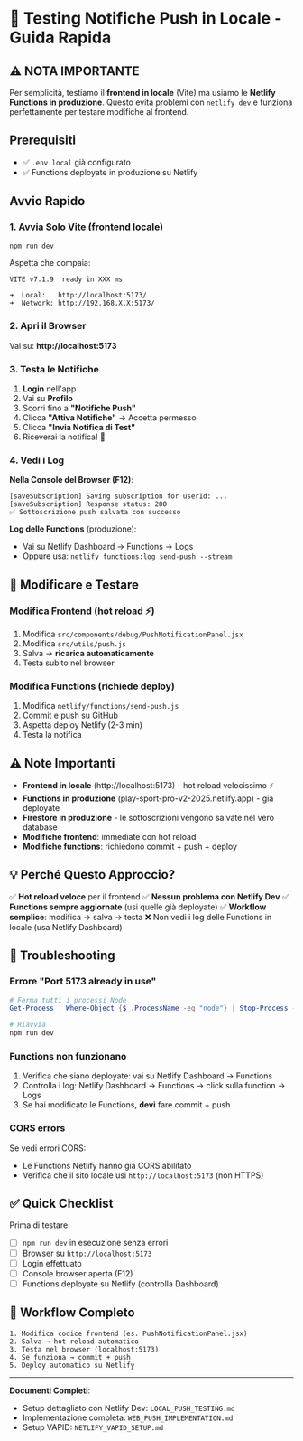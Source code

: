 # 🚀 Testing Notifiche Push in Locale - Guida Rapida

## ⚠️ NOTA IMPORTANTE
Per semplicità, testiamo il **frontend in locale** (Vite) ma usiamo le **Netlify Functions in produzione**.
Questo evita problemi con `netlify dev` e funziona perfettamente per testare modifiche al frontend.

## Prerequisiti
- ✅ `.env.local` già configurato
- ✅ Functions deployate in produzione su Netlify

## Avvio Rapido

### 1. Avvia Solo Vite (frontend locale)

```powershell
npm run dev
```

Aspetta che compaia:
```
VITE v7.1.9  ready in XXX ms

➜  Local:   http://localhost:5173/
➜  Network: http://192.168.X.X:5173/
```

### 2. Apri il Browser

Vai su: **http://localhost:5173**

### 3. Testa le Notifiche

1. **Login** nell'app
2. Vai su **Profilo**
3. Scorri fino a **"Notifiche Push"**
4. Clicca **"Attiva Notifiche"** → Accetta permesso
5. Clicca **"Invia Notifica di Test"**
6. Riceverai la notifica! 🎉

### 4. Vedi i Log

**Nella Console del Browser (F12)**:
```
[saveSubscription] Saving subscription for userId: ...
[saveSubscription] Response status: 200
✅ Sottoscrizione push salvata con successo
```

**Log delle Functions** (produzione):
- Vai su Netlify Dashboard → Functions → Logs
- Oppure usa: `netlify functions:log send-push --stream`

## 🔄 Modificare e Testare

### Modifica Frontend (hot reload ⚡)
1. Modifica `src/components/debug/PushNotificationPanel.jsx`
2. Modifica `src/utils/push.js`
3. Salva → **ricarica automaticamente**
4. Testa subito nel browser

### Modifica Functions (richiede deploy)
1. Modifica `netlify/functions/send-push.js`
2. Commit e push su GitHub
3. Aspetta deploy Netlify (2-3 min)
4. Testa la notifica

## ⚠️ Note Importanti

- **Frontend in locale** (http://localhost:5173) - hot reload velocissimo ⚡
- **Functions in produzione** (play-sport-pro-v2-2025.netlify.app) - già deployate
- **Firestore in produzione** - le sottoscrizioni vengono salvate nel vero database
- **Modifiche frontend**: immediate con hot reload
- **Modifiche functions**: richiedono commit + push + deploy

## 💡 Perché Questo Approccio?

✅ **Hot reload veloce** per il frontend
✅ **Nessun problema con Netlify Dev**
✅ **Functions sempre aggiornate** (usi quelle già deployate)
✅ **Workflow semplice**: modifica → salva → testa
❌ Non vedi i log delle Functions in locale (usa Netlify Dashboard)

## 🐛 Troubleshooting

### Errore "Port 5173 already in use"
```powershell
# Ferma tutti i processi Node
Get-Process | Where-Object {$_.ProcessName -eq "node"} | Stop-Process -Force

# Riavvia
npm run dev
```

### Functions non funzionano
1. Verifica che siano deployate: vai su Netlify Dashboard → Functions
2. Controlla i log: Netlify Dashboard → Functions → click sulla function → Logs
3. Se hai modificato le Functions, **devi** fare commit + push

### CORS errors
Se vedi errori CORS:
- Le Functions Netlify hanno già CORS abilitato
- Verifica che il sito locale usi `http://localhost:5173` (non HTTPS)

## ✅ Quick Checklist

Prima di testare:
- [ ] `npm run dev` in esecuzione senza errori
- [ ] Browser su `http://localhost:5173`
- [ ] Login effettuato
- [ ] Console browser aperta (F12)
- [ ] Functions deployate su Netlify (controlla Dashboard)

## 🚀 Workflow Completo

```
1. Modifica codice frontend (es. PushNotificationPanel.jsx)
2. Salva → hot reload automatico
3. Testa nel browser (localhost:5173)
4. Se funziona → commit + push
5. Deploy automatico su Netlify
```

---

**Documenti Completi**:
- Setup dettagliato con Netlify Dev: `LOCAL_PUSH_TESTING.md`
- Implementazione completa: `WEB_PUSH_IMPLEMENTATION.md`
- Setup VAPID: `NETLIFY_VAPID_SETUP.md`
